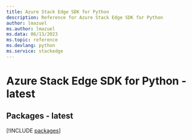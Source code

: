 ```yaml
---
title: Azure Stack Edge SDK for Python
description: Reference for Azure Stack Edge SDK for Python
author: lmazuel
ms.author: lmazuel
ms.data: 06/13/2023
ms.topic: reference
ms.devlang: python
ms.service: stackedge
---
```

# Azure Stack Edge SDK for Python - latest
## Packages - latest
[!INCLUDE [packages](stack-edge-index.md)]